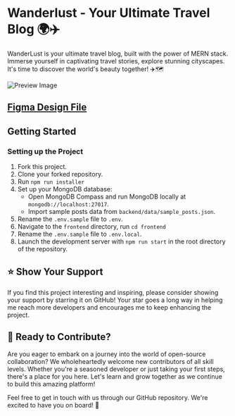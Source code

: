 # Wanderlust - Your Ultimate Travel Blog 🌍✈️

WanderLust is your ultimate travel blog, built with the power of MERN stack. Immerse yourself in captivating travel stories, explore stunning cityscapes. It's time to discover the world's beauty together! ✈️🗺️

![Preview Image](https://github.com/krishnaacharyaa/wanderlust/assets/116620586/17ba9da6-225f-481d-87c0-5d5a010a9538)

## [Figma Design File](https://www.figma.com/file/zqNcWGGKBo5Q2TwwVgR6G5/WanderLust--A-Travel-Blog-App?type=design&node-id=0%3A1&mode=design&t=c4oCG8N1Fjf7pxTt-1)

## Getting Started

### Setting up the Project
1. Fork this project.
2. Clone your forked repository.
3. Run `npm run installer`
4. Set up your MongoDB database:
   - Open MongoDB Compass and run MongoDB locally at `mongodb://localhost:27017`.
   - Import sample posts data from `backend/data/sample_posts.json`.
6. Rename the `.env.sample` file to `.env`.
7. Navigate to the `frontend` directory, run `cd frontend`
8. Rename the `.env.sample` file to `.env.local`.
9. Launch the development server with `npm run start` in the root directory of the repository.

## ⭐ Show Your Support

If you find this project interesting and inspiring, please consider showing your support by starring it on GitHub! Your star goes a long way in helping me reach more developers and encourages me to keep enhancing the project.

## 🌟 Ready to Contribute?

Are you eager to embark on a journey into the world of open-source collaboration? We wholeheartedly welcome new contributors of all skill levels. Whether you're a seasoned developer or just taking your first steps, there's a place for you here. Let's learn and grow together as we continue to build this amazing platform!

Feel free to get in touch with us through our GitHub repository. We're excited to have you on board! 🚀
